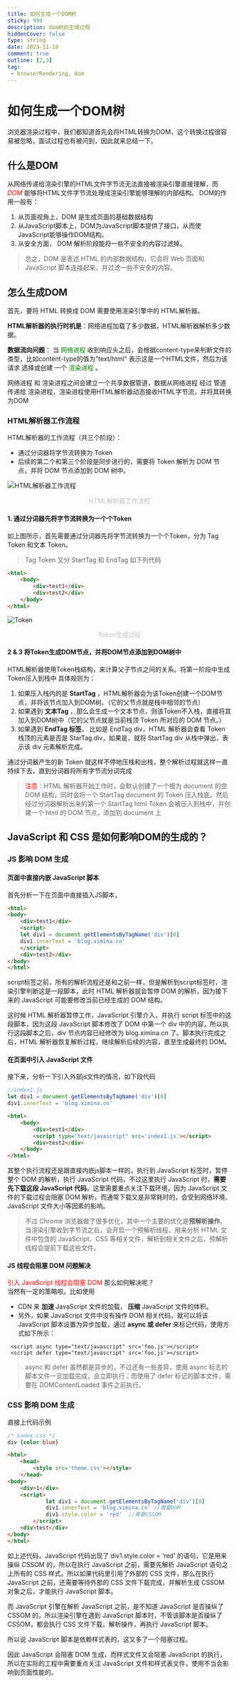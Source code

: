 ```yaml
---
title: 如何生成一个DOM树
sticky: 999
description: dom树的生成过程
hiddenCover: false
type: string
date: 2023-11-10
comment: true
outline: [2,3]
tag:
 - browserRendering, dom
---
```

# 如何生成一个DOM树
浏览器渲染过程中，我们都知道首先会将HTML转换为DOM，这个转换过程很容易被忽略，面试过程也有被问到，因此就来总结一下。  

## 什么是DOM
从网络传递给渲染引擎的HTML文件字节流无法直接被渲染引擎直接理解，而 <font color="red" italic=true >*DOM*</font> 能够将HTML文件字节流处理成渲染引擎能够理解的内部结构。
DOM的作用一般有：  
1. 从页面视角上，DOM 是生成页面的基础数据结构
2. 从JavaScript脚本上，DOM为JavaScript脚本提供了接口，从而使JavaScript能够操作DOM结构。
3. 从安全方面， DOM 解析阶段能将一些不安全的内容过滤掉。

>总之，DOM 是表述 HTML 的内部数据结构，它会将 Web 页面和 JavaScript 脚本连接起来，并过滤一些不安全的内容。  

## 怎么生成DOM
首先，要将 HTML 转换成 DOM 需要使用渲染引擎中的 HTML解析器。  

**HTML解析器的执行时机是**：网络进程加载了多少数据，HTML解析器解析多少数据。  

**数据流向问题**：
当 <font color="green">网络进程</font> 收到响应头之后，会根据content-type来判断文件的类型，比如content-type的值为"text/html" 表示这是一个HTML文件，然后为该请求 选择或创建 一个 <font color="green">渲染进程</font> 。  

网络进程 和 渲染进程之间会建立一个共享数据管道，数据从网络进程 经过 管道 传递给 渲染进程，渲染进程使用HTML解析器动态接收HTML字节流，并将其转换为DOM

### HTML解析器工作流程
HTML解析器的工作流程（共三个阶段）：
- 通过分词器将字节流转换为 Token
- 后续的第二个和第三个阶段是同步进行的，需要将 Token 解析为 DOM 节点，并将 DOM 节点添加到 DOM 树中。

![HTML解析器工作流程](./images/image.png "html")
<center style="font-size:14px;color:#C0C0C0;">HTML解析器工作流程</center>

#### 1. 通过分词器先将字节流转换为一个个Token
如上图所示，首先需要通过分词器先将字节流转换为一个个Token，分为 Tag Token 和文本 Token。  
> Tag Token 又分 StartTag 和 EndTag
如下列代码
```html
<html>
    <body>
        <div>test1</div>
        <div>test2</div>
    </body>
</html>
```
![Token](./images/token.png 'token')
<center style="font-size:14px;color:#C0C0C0;">Token生成过程</center>

#### 2 & 3 将Token生成DOM节点，并将DOM节点添加到DOM树中
HTML解析器使用Token栈结构，来计算父子节点之间的关系。将第一阶段中生成Token压入到栈中
具体规则为：
1. 如果压入栈内的是 **StartTag** ，HTML解析器会为该Token创建一个DOM节点，并将该节点加入到DOM树。（它的父节点就是栈中相邻的节点）  
2. 如果遇到 **文本Tag** ，那么会生成一个文本节点，则该Token不入栈，直接将其加入到DOM树中（它的父节点就是当前栈顶 Token 所对应的 DOM 节点。）  
3. 如果遇到 **EndTag 标签**， 比如是 EndTag div，HTML 解析器会查看 Token 栈顶的元素是否是 StarTag div，如果是，就将 StartTag div 从栈中弹出，表示该 div 元素解析完成。  


通过分词器产生的新 Token 就这样不停地压栈和出栈，整个解析过程就这样一直持续下去，直到分词器将所有字节流分词完成  

><font color="red">注意</font>：HTML 解析器开始工作时，会默认创建了一个根为 document 的空 DOM 结构，同时会将一个 StartTag document 的 Token 压入栈底。然后经过分词器解析出来的第一个 StartTag html Token 会被压入到栈中，并创建一个 html 的 DOM 节点，添加到 document 上

## JavaScript 和 CSS 是如何影响DOM的生成的？
### JS 影响 DOM 生成
#### 页面中直接内嵌 JavaScript 脚本
首先分析一下在页面中直接插入JS脚本，
```HTML
<html>
<body>
    <div>test1</div>
    <script>
    let div1 = document.getElementsByTagName('div')[0]
    div1.innerText = 'blog.ximina.cn'
    </script>
    <div>test2</div>
</body>
</html>
```  

script标签之前，所有的解析流程还是和之前一样，但是解析到script标签时，渲染引擎判断这是一段脚本，此时 HTML 解析器就会暂停 DOM 的解析，因为接下来的 JavaScript 可能要修改当前已经生成的 DOM 结构。  

这时候 HTML 解析器暂停工作，JavaScript 引擎介入，并执行 script 标签中的这段脚本，因为这段 JavaScript 脚本修改了 DOM 中第一个 div 中的内容，所以执行这段脚本之后，div 节点内容已经修改为 blog.ximina.cn 了。脚本执行完成之后，HTML 解析器恢复解析过程，继续解析后续的内容，直至生成最终的 DOM。  


#### 在页面中引入 JavaScript 文件
接下来，分析一下引入外部js文件的情况，如下段代码
```js
//index1.js
let div1 = document.getElementsByTagName('div')[0]
div1.innerText = 'blog.ximina.cn'
```
```html
<html>
    <body>
        <div>test1</div>
        <script type="text/javascript" src='index1.js'></script>
        <div>test2</div>
    </body>
</html>
```
其整个执行流程还是跟直接内嵌js脚本一样的，执行到 JavaScript 标签时，暂停整个 DOM 的解析，执行 JavaScript 代码，不过这里执行 JavaScript 时，**需要先下载这段 JavaScript 代码**。这里需要重点关注下载环境，因为 JavaScript 文件的下载过程会阻塞 DOM 解析，而通常下载又是非常耗时的，会受到网络环境、JavaScript 文件大小等因素的影响。
>不过 Chrome 浏览器做了很多优化，其中一个主要的优化是**预解析操作**。当渲染引擎收到字节流之后，会开启一个预解析线程，用来分析 HTML 文件中包含的 JavaScript、CSS 等相关文件，解析到相关文件之后，预解析线程会提前下载这些文件。  


#### JS 线程会阻塞 DOM 问题解决
<font color="red">引入 JavaScript 线程会阻塞 DOM</font>
那么如何解决呢？  
当然有一定的策略啦。比如使用 
- CDN 来 **加速** JavaScript 文件的加载，  **压缩** JavaScript 文件的体积。  
- 另外，如果 JavaScript 文件中没有操作 DOM 相关代码，就可以将该 JavaScript 脚本设置为异步加载，通过 **async 或 defer** 来标记代码，使用方式如下所示：

```JS
 <script async type="text/javascript" src='foo.js'></script>
 <script defer type="text/javascript" src='foo.js'></script>
```
>async 和 defer 虽然都是异步的，不过还有一些差异，使用 async 标志的脚本文件一旦加载完成，会立即执行；而使用了 defer 标记的脚本文件，需要在 DOMContentLoaded 事件之前执行。

### CSS 影响 DOM 生成
直接上代码示例
```CSS
/* index.css */
div {color:blue}
```
```HTML
<html>
    <head>
        <style src='theme.css'></style>
    </head>
<body>
    <div>1</div>
    <script>
            let div1 = document.getElementsByTagName('div')[0]
            div1.innerText = 'blog.ximina.cn' //需要DOM
            div1.style.color = 'red'  //需要CSSOM
        </script>
    <div>test</div>
</body>
</html>
```
如上述代码，JavaScript 代码出现了 div1.style.color = ‘red' 的语句，它是用来操纵 CSSOM 的，所以在执行 JavaScript 之前，需要先解析 JavaScript 语句之上所有的 CSS 样式。所以如果代码里引用了外部的 CSS 文件，那么在执行 JavaScript 之前，还需要等待外部的 CSS 文件下载完成，并解析生成 CSSOM 对象之后，才能执行 JavaScript 脚本。

而 JavaScript 引擎在解析 JavaScript 之前，是不知道 JavaScript 是否操纵了 CSSOM 的，所以渲染引擎在遇到 JavaScript 脚本时，不管该脚本是否操纵了 CSSOM，都会执行 CSS 文件下载，解析操作，再执行 JavaScript 脚本。

所以说 JavaScript 脚本是依赖样式表的，这又多了一个阻塞过程。


因此 JavaScript 会阻塞 DOM 生成，而样式文件又会阻塞 JavaScript 的执行，所以在实际的工程中需要重点关注 JavaScript 文件和样式表文件，使用不当会影响到页面性能的。

